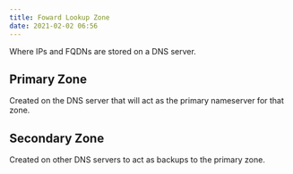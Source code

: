 ```yaml
---
title: Foward Lookup Zone
date: 2021-02-02 06:56
---
```

Where IPs and FQDNs are stored on a DNS server.

## Primary Zone
Created on the DNS server that will act as the primary nameserver for that zone.

## Secondary Zone
Created on other DNS servers to act as backups to the primary zone.
